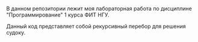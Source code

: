В данном репозитории лежит моя лабораторная работа по дисциплине "Программирование" 1 курса ФИТ НГУ. 

Данный код представляет собой рекурсивный перебор для решения судоку. 

